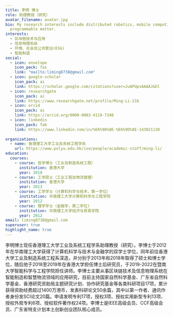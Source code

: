 ```yaml
---
title: 李明 博士
role: 助理教授（研究）
avatar_filename: avatar.jpg
bio: My research interests include distributed robotics, mobile computing and
  programmable matter.
interests:
  - 区块链技术与应用
  - 信息物理系统
  - 环境、社会及公司管治(ESG)
  - 智能制造
social:
  - icon: envelope
    icon_pack: fas
    link: "mailto:liming8738@gmail.com"
  - icon: google-scholar
    icon_pack: ai
    link: https://scholar.google.com/citations?user=JuAPUpsAAAAJ&hl
  - icon: researchgate
    icon_pack: ai
    link: https://www.researchgate.net/profile/Ming-Li-216
  - icon: orcid
    icon_pack: ai
    link: https://orcid.org/0000-0003-4119-7340
  - icon: linkedin
    icon_pack: fab
    link: https://www.linkedin.com/in/%E6%98%8E-%E6%9D%8E-143021130
    
organizations:
  - name: 香港理工大学工业及系统工程学系
    url: https://www.polyu.edu.hk/ise/people/academic-staff/ming-li/
education:
  courses:
    - course: 哲学博士（工业及制造系统工程）
      institution: 香港大学 
      year: 2018
    - course: 工学硕士（工业工程及物流管理）
      institution: 香港大学
      year: 2013
    - course: 工学学士（计算机科学与技术，第一学位）
      institution: 华南理工大学计算机科学与工程学院
      year: 2012
    - course: 理学学士（金融学，第二学位)
      institution: 华南理工大学经济与贸易学院
      year: 2012
email: liming8738@gmail.com
superuser: true
highlight_name: true
---
```

李明博士现任香港理工大学工业及系统工程学系助理教授（研究）。李博士于2012年在华南理工大学获得了计算机科学与技术与金融学的双学士学位，同年前往香港大学工业及制造系统工程系深造，并分别于2013年和2018年取得了硕士和博士学位，随后他于2018至2019年在香港大学担任博士后研究员，于2019-2022在暨南大学智能科学与工程学院担任讲师。李博士主要从事区块链技术及信息物理系统在智能制造和智慧物流领域的应用研究，目前主持国家自然科学基金、广东省自然科学基金、香港研究资助局主题研究计划、协作研究基金等各类科研项目17项，累计获得资助经费超过1400万港币，发表科研论文50余篇，其中以第一作者、通讯作者身份发SCI论文20篇。申请发明专利17项，授权3项、授权实用新型专利13项、授权外观专利6项、授权软件著作权24项。李博士是IEEE高级会员、CCF高级会员、广东省特支计划本土创新创业团队核心成员。

